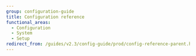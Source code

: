 ```yaml
---
group: configuration-guide
title: Configuration reference
functional_areas:
  - Configuration
  - System
  - Setup
redirect_from: /guides/v2.3/config-guide/prod/config-reference-parent.html
---
```


